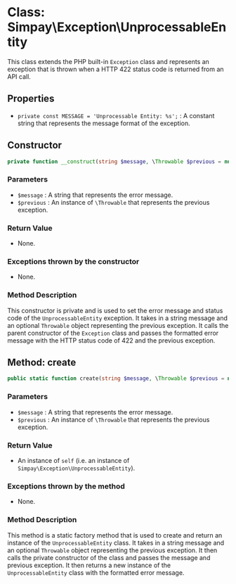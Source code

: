# Class: Simpay\Exception\UnprocessableEntity

This class extends the PHP built-in `Exception` class and represents an exception that is thrown when a HTTP 422 status code is returned from an API call.

## Properties
- `private const MESSAGE = 'Unprocessable Entity: %s';` : A constant string that represents the message format of the exception.

## Constructor
```php
private function __construct(string $message, \Throwable $previous = null)
```

### Parameters
- `$message` : A string that represents the error message.
- `$previous` : An instance of `\Throwable` that represents the previous exception.

### Return Value
- None.

### Exceptions thrown by the constructor
- None.

### Method Description
This constructor is private and is used to set the error message and status code of the `UnprocessableEntity` exception. It takes in a string message and an optional `Throwable` object representing the previous exception. It calls the parent constructor of the `Exception` class and passes the formatted error message with the HTTP status code of 422 and the previous exception.

## Method: create

```php
public static function create(string $message, \Throwable $previous = null): self
```

### Parameters
- `$message` : A string that represents the error message.
- `$previous` : An instance of `\Throwable` that represents the previous exception.

### Return Value
- An instance of `self` (i.e. an instance of `Simpay\Exception\UnprocessableEntity`).

### Exceptions thrown by the method
- None.

### Method Description
This method is a static factory method that is used to create and return an instance of the `UnprocessableEntity` class. It takes in a string message and an optional `Throwable` object representing the previous exception. It then calls the private constructor of the class and passes the message and previous exception. It then returns a new instance of the `UnprocessableEntity` class with the formatted error message.